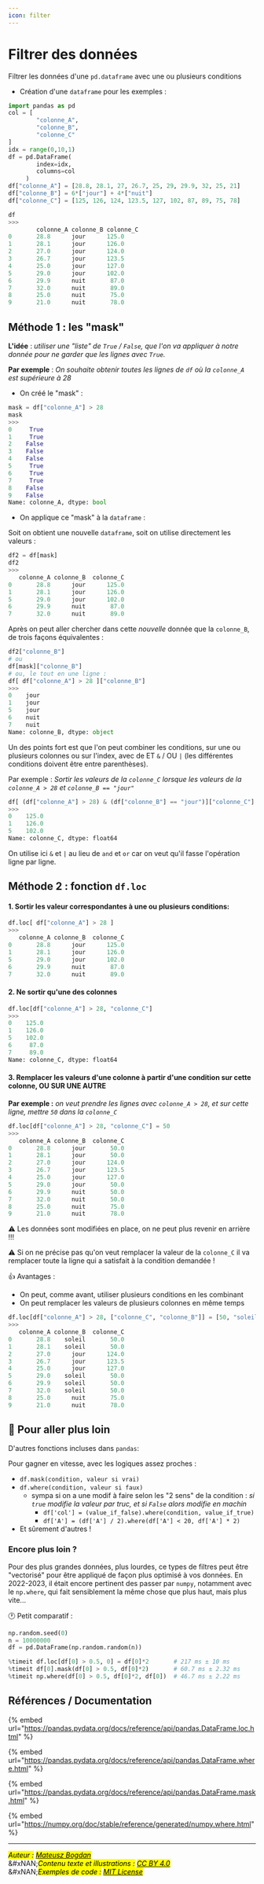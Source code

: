```yaml
---
icon: filter
---
```


# Filtrer des données

Filtrer les données d'une `pd.dataframe` avec une ou plusieurs conditions

* Création d'une `dataframe` pour les exemples :

```python
import pandas as pd
col = [
        "colonne_A",
        "colonne_B",
        "colonne_C"
]
idx = range(0,10,1)
df = pd.DataFrame(
        index=idx,
        columns=col
     )
df["colonne_A"] = [28.8, 28.1, 27, 26.7, 25, 29, 29.9, 32, 25, 21]
df["colonne_B"] = 6*["jour"] + 4*["nuit"]
df["colonne_C"] = [125, 126, 124, 123.5, 127, 102, 87, 89, 75, 78]

df
>>>
        colonne_A colonne_B colonne_C
0       28.8      jour      125.0
1       28.1      jour      126.0
2       27.0      jour      124.0
3       26.7      jour      123.5
4       25.0      jour      127.0
5       29.0      jour      102.0
6       29.9      nuit       87.0
7       32.0      nuit       89.0
8       25.0      nuit       75.0
9       21.0      nuit       78.0
```

## Méthode 1 : les "mask"

**L'idée** : _utiliser une "liste" de `True` / `False`, que l'on va appliquer à notre donnée pour ne garder que les lignes avec `True`._

**Par exemple** : _On souhaite obtenir toutes les lignes de `df` où la `colonne_A` est supérieure à 28_

* On créé le "mask" :

```python
mask = df["colonne_A"] > 28
mask
>>>
0     True
1     True
2    False
3    False
4    False
5     True
6     True
7     True
8    False
9    False
Name: colonne_A, dtype: bool
```

* On applique ce "mask" à la `dataframe` :&#x20;

Soit on obtient une nouvelle `dataframe`, soit on utilise directement les valeurs :

```python
df2 = df[mask]
df2
>>>
   colonne_A colonne_B  colonne_C
0       28.8      jour      125.0
1       28.1      jour      126.0
5       29.0      jour      102.0
6       29.9      nuit       87.0
7       32.0      nuit       89.0
```

Après on peut aller chercher dans cette _nouvelle_ donnée que la `colonne_B`, de trois façons équivalentes :

```python
df2["colonne_B"]
# ou 
df[mask]["colonne_B"]
# ou, le tout en une ligne : 
df[ df["colonne_A"] > 28 ]["colonne_B"]
>>> 
0    jour
1    jour
5    jour
6    nuit
7    nuit
Name: colonne_B, dtype: object
```

Un des points fort est que l'on peut combiner les conditions, sur une ou plusieurs colonnes ou sur l'index, avec de ET  `&` / OU `|` (les différentes conditions doivent être entre parenthèses).

Par exemple : _Sortir les valeurs de la `colonne_C` lorsque les valeurs de la `colonne_A > 28` et `colonne_B == "jour"`_

```python
df[ (df["colonne_A"] > 28) & (df["colonne_B"] == "jour")]["colonne_C"]
>>>
0    125.0
1    126.0
5    102.0
Name: colonne_C, dtype: float64
```

On utilise ici `&` et `|` au lieu de `and` et `or` car on veut qu'il fasse l'opération ligne par ligne.&#x20;

## Méthode 2 : fonction `df.loc`

#### 1. Sortir les valeur correspondantes à une ou plusieurs conditions:

```python
df.loc[ df["colonne_A"] > 28 ]
>>>
   colonne_A colonne_B  colonne_C
0       28.8      jour      125.0
1       28.1      jour      126.0
5       29.0      jour      102.0
6       29.9      nuit       87.0
7       32.0      nuit       89.0
```

#### 2. Ne sortir qu'une des colonnes

```python
df.loc[df["colonne_A"] > 28, "colonne_C"]
>>>
0    125.0
1    126.0
5    102.0
6     87.0
7     89.0
Name: colonne_C, dtype: float64
```

#### 3. Remplacer les valeurs d'une colonne à partir d'une condition sur cette colonne, OU SUR UNE AUTRE

**Par exemple :** _on veut prendre les lignes avec `colonne_A > 28`, et sur cette ligne, mettre `50` dans la `colonne_C`_

```python
df.loc[df["colonne_A"] > 28, "colonne_C"] = 50
>>>
   colonne_A colonne_B  colonne_C
0       28.8      jour       50.0
1       28.1      jour       50.0
2       27.0      jour      124.0
3       26.7      jour      123.5
4       25.0      jour      127.0
5       29.0      jour       50.0
6       29.9      nuit       50.0
7       32.0      nuit       50.0
8       25.0      nuit       75.0
9       21.0      nuit       78.0
```

:warning:  Les données sont modifiées en place, on ne peut plus revenir en arrière !!!

:warning:  Si on ne précise pas qu'on veut remplacer la valeur de la `colonne_C` il va remplacer toute la ligne qui a satisfait à la condition demandée !

:thumbsup:  Avantages :

* On peut, comme avant, utiliser plusieurs conditions en les combinant
* On peut remplacer les valeurs de plusieurs colonnes en même temps

```python
df.loc[df["colonne_A"] > 28, ["colonne_C", "colonne_B"]] = [50, "soleil"]
>>>
   colonne_A colonne_B  colonne_C
0       28.8    soleil       50.0
1       28.1    soleil       50.0
2       27.0      jour      124.0
3       26.7      jour      123.5
4       25.0      jour      127.0
5       29.0    soleil       50.0
6       29.9    soleil       50.0
7       32.0    soleil       50.0
8       25.0      nuit       75.0
9       21.0      nuit       78.0
```

## :rocket: Pour aller plus loin&#x20;

D'autres fonctions incluses dans `pandas`:

Pour gagner en vitesse, avec les logiques assez proches :

* `df.mask(condition, valeur si vrai)`
* `df.where(condition, valeur si faux)`
  * &#x20;sympa si on a une modif à faire selon les "2 sens" de la condition : _si `true` modifie la valeur par truc, et si `False` alors modifie en machin_
    * `df['col'] = (value_if_false).where(condition, value_if_true)`
    * `df['A'] = (df['A'] / 2).where(df['A'] < 20, df['A'] * 2)`
* Et sûrement d'autres !&#x20;

### Encore plus loin ?

Pour des plus grandes données, plus lourdes, ce types de filtres peut être "vectorisé" pour être appliqué de façon plus optimisé à vos données. En 2022-2023, il était encore pertinent des passer par `numpy`, notamment avec le `np.where`, qui fait sensiblement la même chose que plus haut, mais plus vite...&#x20;

:clock1: Petit comparatif :&#x20;

```python
np.random.seed(0)
n = 10000000
df = pd.DataFrame(np.random.random(n))

%timeit df.loc[df[0] > 0.5, 0] = df[0]*2       # 217 ms ± 10 ms
%timeit df[0].mask(df[0] > 0.5, df[0]*2)       # 60.7 ms ± 2.32 ms
%timeit np.where(df[0] > 0.5, df[0]*2, df[0])  # 46.7 ms ± 2.22 ms
```



## Références / Documentation

{% embed url="https://pandas.pydata.org/docs/reference/api/pandas.DataFrame.loc.html" %}

{% embed url="https://pandas.pydata.org/docs/reference/api/pandas.DataFrame.where.html" %}

{% embed url="https://pandas.pydata.org/docs/reference/api/pandas.DataFrame.mask.html" %}

{% embed url="https://numpy.org/doc/stable/reference/generated/numpy.where.html" %}

***

_<mark style="color:$info;">Auteur :</mark>_ [_<mark style="color:$info;">Mateusz Bogdan</mark>_](https://matbog.github.io/)\
&#xNAN;_<mark style="color:$info;">Contenu texte et illustrations :</mark>_ [_<mark style="color:$info;">CC BY 4.0</mark>_](https://creativecommons.org/licenses/by/4.0/)\
&#xNAN;_<mark style="color:$info;">Exemples de code :</mark>_ [_<mark style="color:$info;">MIT License</mark>_](https://opensource.org/licenses/MIT)

